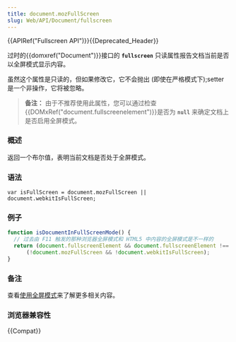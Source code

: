 ```yaml
---
title: document.mozFullScreen
slug: Web/API/Document/fullscreen
---
```


{{APIRef("Fullscreen API")}}{{Deprecated_Header}}

过时的{{domxref("Document")}}接口的 **`fullscreen`** 只读属性报告文档当前是否以全屏模式显示内容。

虽然这个属性是只读的，但如果修改它，它不会抛出 (即使在严格模式下);setter 是一个非操作，它将被忽略。

> **备注：** 由于不推荐使用此属性，您可以通过检查{{DOMxRef("document.fullscreenelement")}}是否为 **`null`** 来确定文档上是否启用全屏模式。

### 概述

返回一个布尔值，表明当前文档是否处于全屏模式。

### 语法

```
var isFullScreen = document.mozFullScreen || document.webkitIsFullScreen;
```

### 例子

```js
function isDocumentInFullScreenMode() {
  // 过去由 F11 触发的那种浏览器全屏模式和 HTML5 中内容的全屏模式是不一样的
  return (document.fullscreenElement && document.fullscreenElement !== null) ||
      (!document.mozFullScreen && !document.webkitIsFullScreen);
}
```

### 备注

查看[使用全屏模式](/zh-CN/docs/Web/API/Fullscreen_API)来了解更多相关内容。

### 浏览器兼容性

{{Compat}}

